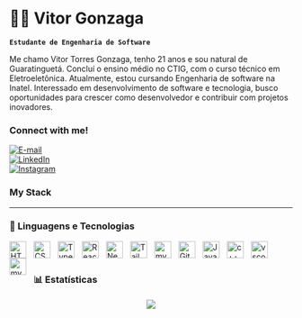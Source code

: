 # 👨‍💻 Vitor Gonzaga

**`Estudante de Engenharia de Software`**

Me chamo Vitor Torres Gonzaga, tenho 21 anos e sou natural de Guaratinguetá. Concluí o ensino médio no CTIG, com o curso técnico em Eletroeletônica. Atualmente, estou cursando Engenharia de software na Inatel. Interessado em desenvolvimento de software e tecnologia, busco oportunidades para crescer como desenvolvedor e contribuir com projetos inovadores.

<h3 align="left">Connect with me!</h3>

[![E-mail](https://img.shields.io/badge/-Email-000?style=for-the-badge&logo=microsoft-outlook&logoColor=FF00F6&color=FFF)](mailto:meduardacardoso.121@gmail.com)  
[![LinkedIn](https://img.shields.io/badge/-LinkedIn-000?style=for-the-badge&logo=linkedin&logoColor=FF00F6&color=FFF)](https://www.linkedin.com/in/mari4souza/)  
[![Instagram](https://img.shields.io/badge/-Instagram-000?style=for-the-badge&logo=instagram&logoColor=FF00F6&color=FFF)](https://www.instagram.com/mari4.souza/)  

<h3 align="left">My Stack</h3>

---

### 🤖 Linguagens e Tecnologias

<img
    align="left"
    alt="HTML"
    title="HTML"
    width="30px"
    style="padding-right: 10px;"
    src="https://cdn.jsdelivr.net/gh/devicons/devicon@latest/icons/html5/html5-original.svg"
/>
<img
    align="left"
    alt="CSS"
    title="CSS"
    width="30px"
    style="padding-right: 10px;"
    src="https://cdn.jsdelivr.net/gh/devicons/devicon@latest/icons/css3/css3-original.svg"
/>
<img
    align="left"
    alt="TypeScript"
    title="TypeScript"
    width="30px"
    style="padding-right: 10px;"
    src="https://cdn.jsdelivr.net/gh/devicons/devicon@latest/icons/typescript/typescript-original.svg"
/>
<img
    align="left"
    alt="React"
    title="React"
    width="30px"
    style="padding-right: 10px;"
    src="https://cdn.jsdelivr.net/gh/devicons/devicon@latest/icons/react/react-original.svg"
/>
<img
    align="left"
    alt="Next.js"
    title="Next.js"
    width="30px"
    style="padding-right: 10px;"
    src="https://cdn.jsdelivr.net/gh/devicons/devicon@latest/icons/nextjs/nextjs-original.svg"
/>
<img
    align="left"
    alt="Tailwind"
    title="Tailwind"
    width="30px"
    style="padding-right: 10px;"
    src="https://cdn.jsdelivr.net/gh/devicons/devicon@latest/icons/tailwindcss/tailwindcss-original.svg"
/>
<img
    align="left"
    alt="mysql"
    title="mysql"
    width="30px"
    style="padding-right: 10px;"
    src="https://cdn.jsdelivr.net/gh/devicons/devicon@latest/icons/mysql/mysql-original.svg"
/>
<img
    align="left"
    alt="Git"
    title="Git"
    width="30px"
    style="padding-right: 10px;"
    src="https://cdn.jsdelivr.net/gh/devicons/devicon@latest/icons/git/git-original.svg"
/>
<img
    align="left"
    alt="Java"
    title="Java"
    width="30px"
    style="padding-right: 10px;"
    src="https://cdn.jsdelivr.net/gh/devicons/devicon@latest/icons/java/java-plain.svg"
/>
<img
    align="left"
    alt="c++"
    title="c++"
    width="30px"
    style="padding-right: 10px;"
    src = "https://cdn.jsdelivr.net/gh/devicons/devicon@latest/icons/cplusplus/cplusplus-original.svg"
/>
<img
    align="left"
    alt="vscode"
    title="vscode"
    width="30px"
    style="padding-right: 10px;"
    src="https://cdn.jsdelivr.net/gh/devicons/devicon@latest/icons/python/python-original.svg"
/>
<img
    align="left"
    alt="mysql"
    title="mysql"
    width="30px"
    style="padding-right: 10px;"
    src="https://cdn.jsdelivr.net/gh/devicons/devicon@latest/icons/vscode/vscode-original.svg"
/>

<br/>
<br/>

### 📊 Estatísticas

<div style="text-align: center; margin: 20px 0;">
  <span style="font-size: 1.2em;"> <img src="https://github-readme-stats.vercel.app/api/top-langs/?username=Torress01&layout=compact&theme=onedark&langs_count=8"/>
  </span>
</div>
